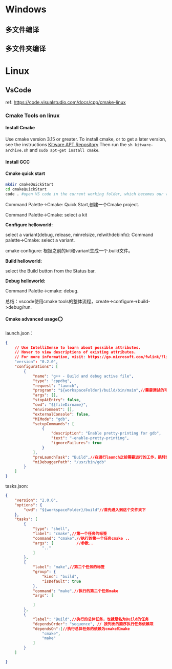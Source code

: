 # Windows

## 多文件编译



## 多文件夹编译







# Linux

## VsCode

ref: https://code.visualstudio.com/docs/cpp/cmake-linux

### Cmake Tools on linux

#### Install Cmake

Use cmake version 3.15 or greater. To install cmake, or to get a later version, see the instructions [Kitware APT Repository](https://apt.kitware.com/) Then run the `sh kitware-archive.sh` and `sudo apt-get install cmake`.

#### Install GCC

#### Cmake quick start

```sh
mkdir cmakeQuickStart
cd cmakeQuickStart
code . #open VS code in the current working folder, which becomes our workspace
```

Command Palette->Cmake: Quick Start,创建一个Cmake project.

Command Palette->Cmake: select a kit

**Configure helloworld:** 

select a variant(debug, release, minrelsize, relwithdebinfo): Command palette->Cmake: select a variant.

cmake configure: 根据之前的kit和variant生成一个.build文件。

**Build helloworld:**

select the Build button from the Status bar.

**Debug helloworld:**

Command Palette->cmake: debug.

总结：vscode使用cmake tools的整体流程，create->configure->build->debug/run.

#### Cmake advanced usage:o:

launch.json：

```json
{
    // Use IntelliSense to learn about possible attributes.
    // Hover to view descriptions of existing attributes.
    // For more information, visit: https://go.microsoft.com/fwlink/?linkid=830387
    "version": "0.2.0",
    "configurations": [
        {
            "name": "g++ - Build and debug active file",
            "type": "cppdbg",
            "request": "launch",
            "program": "${workspaceFolder}/build/bin/main",//需要调试的可执行的绝对路径
            "args": [],
            "stopAtEntry": false,
            "cwd": "${fileDirname}",
            "environment": [],
            "externalConsole": false,
            "MIMode": "gdb",
            "setupCommands": [
                {
                    "description": "Enable pretty-printing for gdb",
                    "text": "-enable-pretty-printing",
                    "ignoreFailures": true
                }
            ],
            "preLaunchTask": "Build",//在进行launch之前需要进行的工作，跳转到tasks.json，也就是tasks.json中需要执行的任务
            "miDebuggerPath": "/usr/bin/gdb"
        }
    ]
}
```

tasks.json:

```json
{   
    "version": "2.0.0",
    "options": {
        "cwd": "${workspaceFolder}/build"//首先进入到这个文件夹下
    },
    "tasks": [
        {
            "type": "shell",
            "label": "cmake",//第一个任务的标签
            "command": "cmake",//执行的第一个任务cmake ..
            "args": [          //参数..
                ".."
            ]
        },
        {
            "label": "make",//第二个任务的标签
            "group": {
                "kind": "build",
                "isDefault": true
            },
            "command": "make",//执行的第二个任务make
            "args": [

            ]
        },
        {
            "label": "Build",//执行的总体任务，也就是名为Build的任务
			"dependsOrder": "sequence", // 按列出的顺序执行任务依赖项
            "dependsOn":[//执行总体任务的依赖为cmake和make
                "cmake",
                "make"
            ]
        }
    ]

}
```

### 